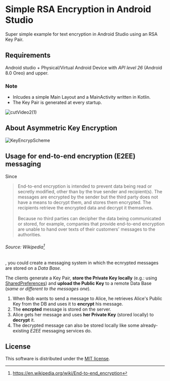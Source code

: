 # Simple RSA Encryption in Android Studio
Super simple example for text encryption in Android Studio using an RSA Key Pair.

## Requirements
Android studio + Physical/Virtual Android Device with *API level 26* (Android 8.0 Oreo) and upper.

### Note
- Inlcudes a simple Main Layout and a MainActivity written in Kotlin.
- The Key Pair is generated at every startup.

![cutVideo2(1)](https://user-images.githubusercontent.com/52039988/211099614-d2ffb62e-25dd-4c72-b24f-b4747a3dfc70.gif)


## About Asymmetric Key Encryption
![KeyEncrypScheme](https://upload.wikimedia.org/wikipedia/commons/1/1e/Public_key_signing.svg)

## Usage for end-to-end encryption (E2EE) messaging
Since
> End-to-end encryption is intended to prevent data being read or secretly modified, other than by the true sender and recipient(s). The messages are encrypted by the sender but the third party does not have a means to decrypt them, and stores them encrypted. The recipients retrieve the encrypted data and decrypt it themselves.<br><br>
Because no third parties can decipher the data being communicated or stored, for example, companies that provide end-to-end encryption are unable to hand over texts of their customers' messages to the authorities.

###### Source: Wikipedia[^1]

, you could create a messaging system in which the ecnrypted messages are stored on a *Data Base*.

The clients generate a Key Pair, **store the Private Key locally** (e.g.: using [SharedPreferences](https://developer.android.com/reference/kotlin/android/content/SharedPreferences)) and **upload the Public Key** to a remote Data Base (*same or different to the messages one*).

1. When Bob wants to send a message to Alice, he retrieves Alice's Public Key from the DB and uses it to **encrypt** his message.
2. The **encrpted** message is stored on the server.
3. Alice gets her message and uses **her Private Key** (stored locally) to **decrypt** it.
4. The decrypted message can also be stored locally like some already-existing *E2EE* messaging services do.

## License
This software is distributed under the [MIT license](LICENSE.md).
[^1]: https://en.wikipedia.org/wiki/End-to-end_encryption
